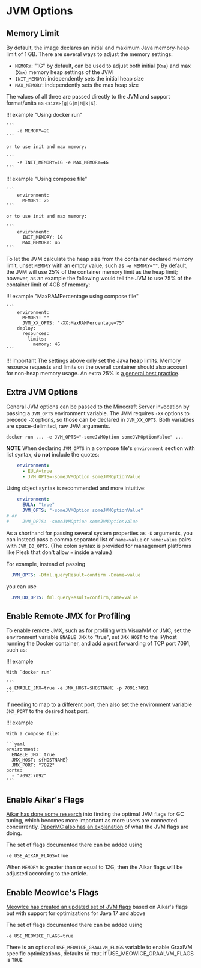 # JVM Options

## Memory Limit

By default, the image declares an initial and maximum Java memory-heap limit of 1 GB. There are several ways to adjust the memory settings:

- `MEMORY`: "1G" by default, can be used to adjust both initial (`Xms`) and max (`Xmx`) memory heap settings of the JVM
- `INIT_MEMORY`: independently sets the initial heap size
- `MAX_MEMORY`: independently sets the max heap size

The values of all three are passed directly to the JVM and support format/units as `<size>[g|G|m|M|k|K]`.

!!! example "Using docker run"

    ```
        -e MEMORY=2G
    ```

    or to use init and max memory:

    ```
        -e INIT_MEMORY=1G -e MAX_MEMORY=4G
    ```

!!! example "Using compose file"

    ```
        environment:
          MEMORY: 2G
    ```

    or to use init and max memory:

    ```
        environment:
          INIT_MEMORY: 1G
          MAX_MEMORY: 4G
    ```

To let the JVM calculate the heap size from the container declared memory limit, unset `MEMORY` with an empty value, such as `-e MEMORY=""`. By default, the JVM will use 25% of the container memory limit as the heap limit; however, as an example the following would tell the JVM to use 75% of the container limit of 4GB of memory:

!!! example "MaxRAMPercentage using compose file"

    ```
        environment:
          MEMORY: ""
          JVM_XX_OPTS: "-XX:MaxRAMPercentage=75"
        deploy:
          resources:
            limits:
              memory: 4G
    ```

!!! important
    The settings above only set the Java **heap** limits. Memory resource requests and limits on the overall container should also account for non-heap memory usage. An extra 25% is [a general best practice](https://dzone.com/articles/best-practices-java-memory-arguments-for-container).

## Extra JVM Options

General JVM options can be passed to the Minecraft Server invocation by passing a `JVM_OPTS`
environment variable. The JVM requires `-XX` options to precede `-X` options, so those can be declared in `JVM_XX_OPTS`. Both variables are space-delimited, raw JVM arguments.

```
docker run ... -e JVM_OPTS="-someJVMOption someJVMOptionValue" ...
```

**NOTE** When declaring `JVM_OPTS` in a compose file's `environment` section with list syntax, **do not** include the quotes:

```yaml
    environment:
      - EULA=true
      - JVM_OPTS=-someJVMOption someJVMOptionValue
```

Using object syntax is recommended and more intuitive:

```yaml
    environment:
      EULA: "true"
      JVM_OPTS: "-someJVMOption someJVMOptionValue"
# or
#     JVM_OPTS: -someJVMOption someJVMOptionValue
```

As a shorthand for passing several system properties as `-D` arguments, you can instead pass a comma separated list of `name=value` or `name:value` pairs with `JVM_DD_OPTS`. (The colon syntax is provided for management platforms like Plesk that don't allow `=` inside a value.)

For example, instead of passing

```yaml
  JVM_OPTS: -Dfml.queryResult=confirm -Dname=value
```

you can use

```yaml
  JVM_DD_OPTS: fml.queryResult=confirm,name=value
```

## Enable Remote JMX for Profiling

To enable remote JMX, such as for profiling with VisualVM or JMC, set the environment variable `ENABLE_JMX` to "true", set `JMX_HOST` to the IP/host running the Docker container, and add a port forwarding of TCP port 7091, such as:

!!! example

    With `docker run`

    ```
    -e ENABLE_JMX=true -e JMX_HOST=$HOSTNAME -p 7091:7091
    ```

If needing to map to a different port, then also set the environment variable `JMX_PORT` to the desired host port.

!!! example

    With a compose file:

    ```yaml
    environment:
      ENABLE_JMX: true
      JMX_HOST: ${HOSTNAME}
      JMX_PORT: "7092"
    ports:
      - "7092:7092"
    ```

## Enable Aikar's Flags

[Aikar has done some research](https://aikar.co/2018/07/02/tuning-the-jvm-g1gc-garbage-collector-flags-for-minecraft/) into finding the optimal JVM flags for GC tuning, which becomes more important as more users are connected concurrently. [PaperMC also has an explanation](https://docs.papermc.io/paper/aikars-flags) of what the JVM flags are doing.

The set of flags documented there can be added using

    -e USE_AIKAR_FLAGS=true

When `MEMORY` is greater than or equal to 12G, then the Aikar flags will be adjusted according to the article.

## Enable MeowIce's Flags

[MeowIce has created an updated set of JVM flags](https://github.com/MeowIce/meowice-flags?tab=readme-ov-file#why-would-i-have-to-switch-) based on Aikar's flags but with support for optimizations for Java 17 and above

The set of flags documented there can be added using

    -e USE_MEOWICE_FLAGS=true

There is an optional `USE_MEOWICE_GRAALVM_FLAGS` variable to enable GraalVM specific optimizations, defaults to `TRUE` if USE_MEOWICE_GRAALVM_FLAGS is `TRUE`
